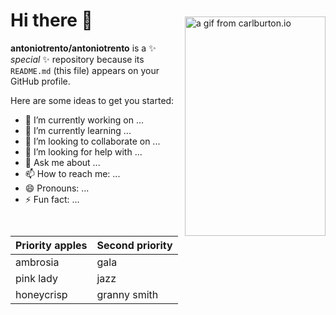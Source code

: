<img align="right" style="padding-top: 50px!important"  src="https://media.giphy.com/media/3oEduLJSDb3sGT7PQA/source.gif" alt="a gif from carlburton.io" width="225px" height="351px" />

# Hi there 👋

**antoniotrento/antoniotrento** is a ✨ _special_ ✨ repository because its `README.md` (this file) appears on your GitHub profile.

Here are some ideas to get you started:

- 🔭 I’m currently working on ...
- 🌱 I’m currently learning ...
- 👯 I’m looking to collaborate on ...
- 🤔 I’m looking for help with ...
- 💬 Ask me about ...
- 📫 How to reach me: ...
- 😄 Pronouns: ...
- ⚡ Fun fact: ...

| Priority apples | Second priority |
|-------|--------|
| ambrosia | gala |
| pink lady | jazz |
| honeycrisp | granny smith |
